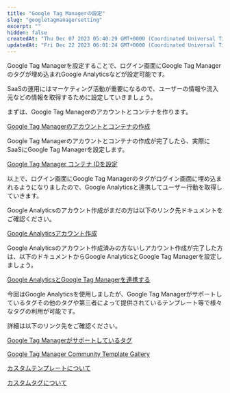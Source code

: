 ```yaml
---
title: "Google Tag Managerの設定"
slug: "googletagmanagersetting"
excerpt: ""
hidden: false
createdAt: "Thu Dec 07 2023 05:40:29 GMT+0000 (Coordinated Universal Time)"
updatedAt: "Fri Dec 22 2023 06:01:24 GMT+0000 (Coordinated Universal Time)"
---
```

Google Tag Managerを設定することで、ログイン画面にGoogle Tag Managerのタグが埋め込まれGoogle Analyticsなどが設定可能です。

SaaSの運用にはマーケティング活動が重要になるので、ユーザーの情報や流入元などの情報を取得するために設定していきましょう。

まずは、Google Tag Managerのアカウントとコンテナを作ります。

<a href="doc:googletagmanagercreateaccountandcontainer" target="_blank">Google Tag Managerのアカウントとコンテナの作成</a>

Google Tag Managerのアカウントとコンテナの作成が完了したら、実際にSaaSにGoogle Tag Managerを設定します。

<a href="doc:googletagmanagercontaineridsetting" target="_blank">Google Tag Manager コンテナ IDを設定</a>

以上で、ログイン画面にGoogle Tag Managerのタグがログイン画面に埋め込まれるようになりましたので、Google Analyticsと連携してユーザー行動を取得していきます。

Google Analyticsのアカウント作成がまだの方は以下のリンク先ドキュメントをご確認ください。

<a href="doc:creategoogleanalyticsaccount" target="_blank">Google Analyticsアカウント作成</a>

Google Analyticsのアカウント作成済みの方ないしアカウント作成が完了した方は、以下のドキュメントからGoogle AnalyticsとGoogle Tag Managerを設定しましょう。

<a href="googleanalyticsgoogletagmanagerlink" target="_blank">Google AnalyticsとGoogle Tag Managerを連携する</a>

今回はGoogle Analyticsを使用しましたが、Google Tag Managerがサポートしているタグその他のタグや第三者によって提供されているテンプレート等で様々なタグの利用が可能です。

詳細は以下のリンク先をご確認ください。

<a href="https://support.google.com/tagmanager/answer/6106924" target="_blank">Google Tag Managerがサポートしているタグ</a>

<a href="https://tagmanager.google.com/gallery" target="_blank">Google Tag Manager Community Template Gallery</a>

<a href="https://support.google.com/tagmanager/answer/9334084" target="_blank">カスタムテンプレートについて</a>

<a href="https://support.google.com/tagmanager/answer/6107167" target="_blank">カスタムタグについて</a>
